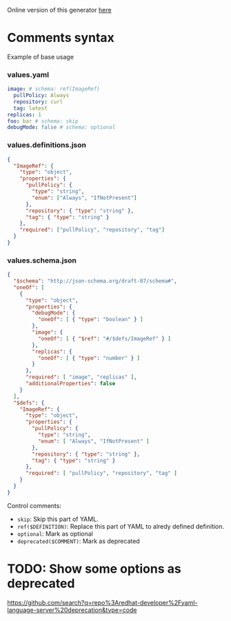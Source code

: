 Online version of this generator [here](https://zbitname.github.io/helm-validation-generator/generator)

# Comments syntax

Example of base usage
### values.yaml
```yaml
image: # schema: ref(ImageRef)
  pullPolicy: Always
  repository: curl
  tag: latest
replicas: 1
foo: bar # schema: skip
debugMode: false # schema: optional
```

### values.definitions.json
```json
{
  "ImageRef": {
    "type": "object",
    "properties": {
      "pullPolicy": {
        "type": "string",
        "enum": ["Always", "IfNotPresent"]
      },
      "repository": { "type": "string" },
      "tag": { "type": "string" }
    },
    "required": ["pullPolicy", "repository", "tag"]
  }
}
```

### values.schema.json
```json
{
  "$schema": "http://json-schema.org/draft-07/schema#",
  "oneOf": [
    {
      "type": "object",
      "properties": {
        "debugMode": {
          "oneOf": [ { "type": "boolean" } ]
        },
        "image": {
          "oneOf": [ { "$ref": "#/$defs/ImageRef" } ]
        },
        "replicas": {
          "oneOf": [ { "type": "number" } ]
        }
      },
      "required": [ "image", "replicas" ],
      "additionalProperties": false
    }
  ],
  "$defs": {
    "ImageRef": {
      "type": "object",
      "properties": {
        "pullPolicy": {
          "type": "string",
          "enum": [ "Always", "IfNotPresent" ]
        },
        "repository": { "type": "string" },
        "tag": { "type": "string" }
      },
      "required": [ "pullPolicy", "repository", "tag" ]
    }
  }
}
```

Control comments:
* `skip`: Skip this part of YAML.
* `ref($DEFINITION)`: Replace this part of YAML to alredy defined definition.
* `optional`: Mark as optional
* `deprecated($COMMENT)`: Mark as deprecated

# TODO: Show some options as deprecated
https://github.com/search?q=repo%3Aredhat-developer%2Fyaml-language-server%20deprecation&type=code
